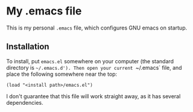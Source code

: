 My .emacs file
==============

This is my personal `.emacs` file, which configures GNU emacs on startup.


Installation
------------

To install, put `emacs.el` somewhere on your computer (the standard
directory is `~/.emacs.d'). Then open your current `~/.emacs` file, and
place the following somewhere near the top:

    (load "<install path>/emacs.el")
    
    
I don't guarantee that this file will work straight away, as it has
several dependencies.
